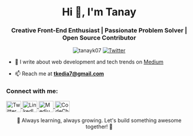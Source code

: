 <h1 align="center">Hi 👋, I'm Tanay</h1>
<h3 align="center">Creative Front-End Enthusiast | Passionate Problem Solver | Open Source Contributor</h3>

<p align="center">
  <img src="https://komarev.com/ghpvc/?username=tanayk07&label=Profile%20Views&color=0e75b6&style=flat" alt="tanayk07" />
  <a href="https://twitter.com/tanaykedia_7" target="_blank">
    <img src="https://img.shields.io/twitter/follow/tanaykedia_7?logo=twitter&style=for-the-badge" alt="Twitter" />
  </a>
</p>

- 📝 I write about web development and tech trends on [Medium](https://medium.com/@tanaykedia)

- 📫 Reach me at **tkedia7@gmail.com**

<h3 align="left">Connect with me:</h3>
<p align="left">
  <a href="https://twitter.com/tanaykedia_7" target="_blank">
    <img align="center" src="https://raw.githubusercontent.com/rahuldkjain/github-profile-readme-generator/master/src/images/icons/Social/twitter.svg" alt="Twitter" height="30" width="40" />
  </a>
  <a href="https://linkedin.com/in/tanaykedia" target="_blank">
    <img align="center" src="https://raw.githubusercontent.com/rahuldkjain/github-profile-readme-generator/master/src/images/icons/Social/linked-in-alt.svg" alt="LinkedIn" height="30" width="40" />
  </a>
  <a href="https://medium.com/@tanaykedia" target="_blank">
    <img align="center" src="https://cdn.jsdelivr.net/npm/simple-icons@3.1.0/icons/medium.svg" alt="Medium" height="30" width="40" />
  </a>
  <a href="https://www.codechef.com/users/tan_7" target="_blank">
    <img align="center" src="https://cdn.jsdelivr.net/npm/simple-icons@3.1.0/icons/codechef.svg" alt="CodeChef" height="30" width="40" />
  </a>
</p>

<p align="center">
  🚀 Always learning, always growing. Let's build something awesome together! 🌟
</p>
